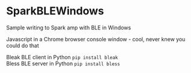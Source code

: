 # SparkBLEWindows
Sample writing to Spark amp with BLE in Windows   

Javascript in a Chrome browser console window - cool, never knew you could do that   

Bleak BLE client in Python   ```pip install bleak```   
Bless BLE server in Python   ```pip install bless```   

